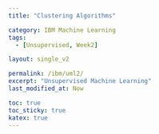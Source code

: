 ```yaml
---
title: "Clustering Algorithms"

category: IBM Machine Learning
tags:
  - [Unsupervised, Week2]

layout: single_v2

permalink: /ibm/uml2/
excerpt: "Unsupervised Machine Learning"
last_modified_at: Now

toc: true
toc_sticky: true
katex: true
---
```


